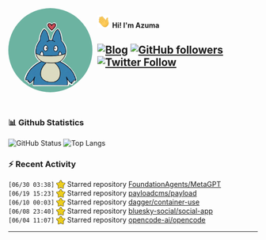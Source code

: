 <img width="170" height="170" align="left" style="float: left; margin: 0 10px 0 0; border-radius: 50%;" src="https://raw.githubusercontent.com/azuma317/azuma317/main/src/images/me.jpg">  

<img width="26" height="26" src="https://raw.githubusercontent.com/azuma317/azuma317/main/src/images/wave.gif" width="27px"> **Hi! I'm Azuma**


[![Blog](https://img.shields.io/website?color=2D2D2D&style=flat-square&up_message=AzumaBlog&url=https%3A%2F%2Fpages.azumax.work)](https://pages.azumax.work)
[![GitHub followers](https://img.shields.io/github/followers/azuma317?color=333&label=Follow&logo=github&logoColor=fff&style=flat-square)](https://github.com/azuma317?tab=followers)
[![Twitter Follow](https://img.shields.io/static/v1?message=Twitter&color=333&label=@azumax_develop&logo=twitter&logoColor=fff&style=flat-square)](https://twitter.com/azumax_develop)
<br><br><br><br>
---

### 📊 Github Statistics
![GitHub Status](https://github-readme-stats.vercel.app/api?username=azuma317&count_private=true&show_icons=true&theme=dracula)
![Top Langs](https://github-readme-stats.vercel.app/api/top-langs/?username=azuma317&hide=TeX&layout=compact&theme=dracula)

### :zap: Recent Activity

<!--START_SECTION:activity-->
`[06/30 03:38]` <a href="https://github.com/azuma317" title="⭐"><img alt="⭐" src="https://github.com/azuma317/azuma317/raw/main/src/images/icons/star.png" align="top" height="18"></a> Starred repository [FoundationAgents/MetaGPT](https://github.com/FoundationAgents/MetaGPT)<br>`[06/19 15:23]` <a href="https://github.com/azuma317" title="⭐"><img alt="⭐" src="https://github.com/azuma317/azuma317/raw/main/src/images/icons/star.png" align="top" height="18"></a> Starred repository [payloadcms/payload](https://github.com/payloadcms/payload)<br>`[06/10 00:03]` <a href="https://github.com/azuma317" title="⭐"><img alt="⭐" src="https://github.com/azuma317/azuma317/raw/main/src/images/icons/star.png" align="top" height="18"></a> Starred repository [dagger/container-use](https://github.com/dagger/container-use)<br>`[06/08 23:40]` <a href="https://github.com/azuma317" title="⭐"><img alt="⭐" src="https://github.com/azuma317/azuma317/raw/main/src/images/icons/star.png" align="top" height="18"></a> Starred repository [bluesky-social/social-app](https://github.com/bluesky-social/social-app)<br>`[06/04 11:07]` <a href="https://github.com/azuma317" title="⭐"><img alt="⭐" src="https://github.com/azuma317/azuma317/raw/main/src/images/icons/star.png" align="top" height="18"></a> Starred repository [opencode-ai/opencode](https://github.com/opencode-ai/opencode)
<!--END_SECTION:activity-->

---
